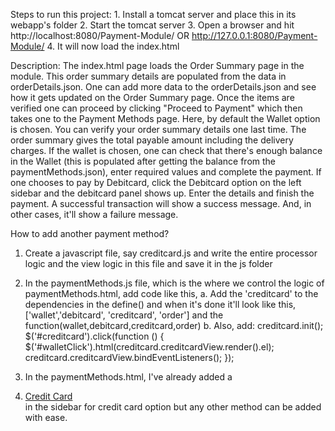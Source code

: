 Steps to run this project:
    1. Install a tomcat server and place this in its webapp's folder
    2. Start the tomcat server
    3. Open a browser and hit http://localhost:8080/Payment-Module/ OR http://127.0.0.1:8080/Payment-Module/ 
    4. It will now load the index.html

Description:
The index.html page loads the Order Summary page in the module. This order summary details are populated from the data in orderDetails.json. One can add more data to the orderDetails.json and see how it gets updated on the Order Summary page. Once the items are verified one can proceed by clicking "Proceed to Payment" which then takes one to the Payment Methods page. Here, by default the Wallet option is chosen. You can verify your order summary details one last time. The order summary gives the total payable amount including the delivery charges. If the wallet is chosen, one can check that there's enough balance in the Wallet (this is populated after getting the balance from the paymentMethods.json), enter required values and complete the payment. If one chooses to pay by Debitcard, click the Debitcard option on the left sidebar and the debitcard panel shows up. Enter the details and finish the payment. A successful transaction will show a success message. And, in other cases, it'll show a failure message.

How to add another payment method?
1. Create a javascript file, say creditcard.js and write the entire processor logic and the view logic in this file and save it in the js folder
2. In the paymentMethods.js file, which is the where we control the logic of paymentMethods.html, add code like this,
    a. Add the 'creditcard' to the dependencies in the define() and when it's done it'll look like this, ['wallet','debitcard', 'creditcard', 'order'] and the function(wallet,debitcard,creditcard,order)
    b. Also, add: 
     creditcard.init();
     $('#creditcard').click(function () {
        $('#walletClick').html(creditcard.creditcardView.render().el);
        creditcard.creditcardView.bindEventListeners();
    });
    
3. In the paymentMethods.html, I've already added a <li><a href="#" id="creditcard">Credit Card</a></li> in the sidebar for credit card option but any other method can be added with ease.